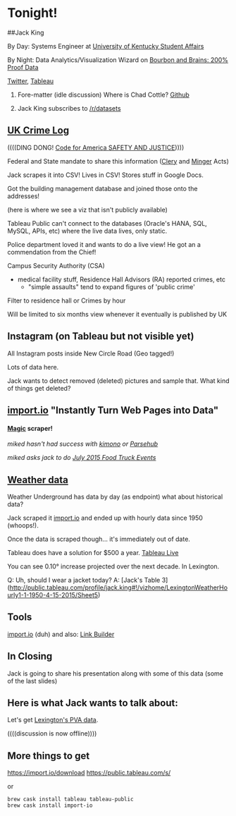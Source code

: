 # Tonight!

##Jack King

By Day: Systems Engineer at [University of Kentucky Student Affairs](http://www.uky.edu/StudentAffairs/)

By Night: Data Analytics/Visualization Wizard on [Bourbon and Brains: 200% Proof Data](http://bourbonandbrains.blogspot.com/)

[Twitter](https://twitter.com/wjking0), 
[Tableau](http://public.tableau.com/profile/jack.king)

1. Fore-matter (idle discussion)
Where is Chad Cottle? [Github](https://github.com/ChadCottle)

1. Jack King subscribes to [/r/datasets](https://www.reddit.com/r/datasets)

[UK Crime Log](http://www.uky.edu/crimelog/)
--------------------------------------------

((((DING DONG! [Code for America SAFETY AND JUSTICE](http://www.codeforamerica.org/our-work/focus-areas/safety-justice/)))))

Federal and State mandate to share this information ([Clery](https://en.wikipedia.org/wiki/Clery_Act) and [Minger](http://www.mingerfoundation.org/legislative-work/minger-act/) Acts)

Jack scrapes it into CSV! Lives in CSV! Stores stuff in Google Docs.

Got the building management database and joined those onto the addresses!

(here is where we see a viz that isn't publicly available)

Tableau Public can't connect to the databases (Oracle's HANA, SQL, MySQL, APIs, etc) where the live data lives, only static.

Police department loved it and wants to do a live view! He got an a commendation from the Chief!

Campus Security Authority (CSA)
  - medical facility stuff, Residence Hall Advisors (RA) reported crimes, etc
    - "simple assaults" tend to expand figures of 'public crime'

Filter to residence hall or
Crimes by hour

Will be limited to six months view whenever it eventually is published by UK

Instagram (on Tableau but not visible yet)
------------------------------------------

All Instagram posts inside New Circle Road (Geo tagged!)

Lots of data here.

Jack wants to detect removed (deleted) pictures and sample that. What kind of things get deleted?


[import.io](https://import.io/) "Instantly Turn Web Pages into Data"
--------------------------------------------------------------------

#### [Magic](https://magic.import.io/) scraper!

*miked hasn't had success with [kimono](http://kimonolabs.com/) or [Parsehub](https://www.parsehub.com/)*

*miked asks jack to do [July 2015 Food Truck Events](lexbeerscene.com/foodtruckevents/2015/July)*

[Weather data](http://public.tableau.com/profile/jack.king#!/vizhome/LexingtonWeatherHourly1-1-1950-4-15-2015/Sheet5)
---------------------------------------------------------------------------------------------------------------------

Weather Underground has data by day (as endpoint) what about historical data?

Jack scraped it [import.io](http://import.io) and ended up with hourly data since 1950 (whoops!).

Once the data is scraped though... it's immediately out of date.

Tableau does have a solution for $500 a year. [Tableau Live](https://www.tableau.com/learn/whitepapers/memory-or-live-data)

You can see 0.10° increase projected over the next decade. In Lexington.

Q: Uh, should I wear a jacket today? A: [Jack's Table 3] (http://public.tableau.com/profile/jack.king#!/vizhome/LexingtonWeatherHourly1-1-1950-4-15-2015/Sheet5)

Tools
-----

[import.io](http://import.io) (duh) and also:
[Link Builder](http://www.neodownloader.com/tools/link-builder/)

In Closing
----------

Jack is going to share his presentation along with some of this data (some of the last slides)

Here is what Jack wants to talk about:
--------------------------------------

Let's get [Lexington's PVA data](http://www.fayette-pva.com/).

((((discussion is now offline))))


More things to get
------------------

https://import.io/download
https://public.tableau.com/s/

or

```
brew cask install tableau tableau-public
brew cask install import-io
```
